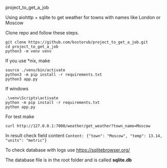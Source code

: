 project_to_get_a_job

Using aiohttp + sqlite to get weather for towns with names like London or Moscow 

Clone repo and follow these steps.

```
git clone https://github.com/kostorub/project_to_get_a_job.git
cd project_to_get_a_job
python3 -m venv venv
```

If you use *nix, make
```
source ./venv/bin/activate
python3 -m pip install -r requirements.txt
python3 app.py
```
If windows
```
.\venv\Scripts\activate
python -m pip install -r requirements.txt
python app.py
```


For test make
```
curl http://127.0.0.1:7000/weather/get_weather?town_name=Moscow
```
In result check field content
`
Content: {"town": "Moscow", "temp": 13.14, "units": "metric"}
`

To check database with logs use https://sqlitebrowser.org/

The database file is in the root folder and is called **sqlite.db**
